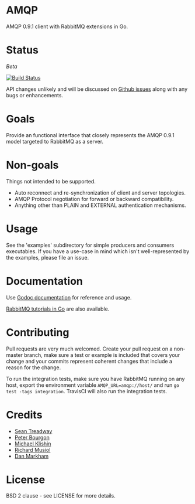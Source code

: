 # AMQP

AMQP 0.9.1 client with RabbitMQ extensions in Go.

# Status

*Beta*

[![Build Status](https://secure.travis-ci.org/streadway/amqp.png)](http://travis-ci.org/streadway/amqp)

API changes unlikely and will be discussed on [Github
issues](https://github.com/streadway/amqp/issues) along with any bugs or
enhancements.

# Goals

Provide an functional interface that closely represents the AMQP 0.9.1 model
targeted to RabbitMQ as a server.

# Non-goals

Things not intended to be supported.

  * Auto reconnect and re-synchronization of client and server topologies.
  * AMQP Protocol negotiation for forward or backward compatibility.
  * Anything other than PLAIN and EXTERNAL authentication mechanisms.

# Usage

See the 'examples' subdirectory for simple producers and consumers executables.
If you have a use-case in mind which isn't well-represented by the examples,
please file an issue.

# Documentation

Use [Godoc documentation](http://godoc.org/github.com/streadway/amqp) for
reference and usage.

[RabbitMQ tutorials in
Go](https://github.com/rabbitmq/rabbitmq-tutorials/tree/master/go) are also
available.

# Contributing

Pull requests are very much welcomed.  Create your pull request on a non-master
branch, make sure a test or example is included that covers your change and
your commits represent coherent changes that include a reason for the change.

To run the integration tests, make sure you have RabbitMQ running on any host,
export the environment variable `AMQP_URL=amqp://host/` and run `go test -tags
integration`.  TravisCI will also run the integration tests.

# Credits

 * [Sean Treadway](https://github.com/streadway)
 * [Peter Bourgon](https://github.com/peterbourgon)
 * [Michael Klishin](https://github.com/michaelklishin)
 * [Richard Musiol](https://github.com/neelance)
 * [Dan Markham](https://github.com/dmarkham)

# License

BSD 2 clause - see LICENSE for more details.


